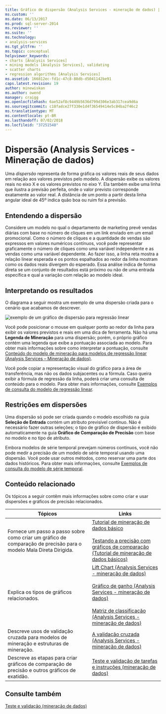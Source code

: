 ```yaml
---
title: Gráfico de dispersão (Analysis Services - mineração de dados) | Microsoft Docs
ms.custom: ''
ms.date: 06/13/2017
ms.prod: sql-server-2014
ms.reviewer: ''
ms.suite: ''
ms.technology:
- analysis-services
ms.tgt_pltfrm: ''
ms.topic: conceptual
helpviewer_keywords:
- charts [Analysis Services]
- mining models [Analysis Services], validating
- scatter charts
- regression algorithms [Analysis Services]
ms.assetid: 166812ec-fd1c-47c8-88db-d5041142be91
caps.latest.revision: 19
author: minewiskan
ms.author: owend
manager: craigg
ms.openlocfilehash: 6ae52af8c9449b5636d799d306e3ab317cea9d6a
ms.sourcegitcommit: c18fadce27f330e1d4f36549414e5c84ba2f46c2
ms.translationtype: MT
ms.contentlocale: pt-BR
ms.lasthandoff: 07/02/2018
ms.locfileid: "37251548"
---
```

# <a name="scatter-plot-analysis-services---data-mining"></a>Dispersão (Analysis Services - Mineração de dados)
  Uma *dispersão* representa de forma gráfica os valores reais de seus dados em relação aos valores previstos pelo modelo. A dispersão exibe os valores reais no eixo X e os valores previstos no eixo Y. Ela também exibe uma linha que ilustra a previsão perfeita, onde o valor previsto corresponde exatamente ao valor real. A distância de um ponto a partir desta linha angular ideal de 45º indica quão boa ou ruim foi a previsão.  
  
## <a name="understanding-the-scatter-plot"></a>Entendendo a dispersão  
 Considere um modelo no qual o departamento de marketing prevê vendas diárias com base no número de cliques em um link enviado em um email promocional. Como o número de cliques e a quantidade de vendas são expressos em valores numéricos contínuos, você pode representar graficamente o número de cliques como uma variável independente e as vendas como uma variável dependente. Ao fazer isso, a linha reta mostra a relação linear esperada e os pontos espalhados ao redor da linha mostram como os dados reais divergem do esperado. Essa análise indica de forma direta se um conjunto de resultados está próximo ou não de uma entrada específica e qual a variação com relação ao modelo ideal.  
  
## <a name="interpreting-the-results"></a>Interpretando os resultados  
 O diagrama a seguir mostra um exemplo de uma dispersão criada para o cenário que acabamos de descrever.  
  
 ![exemplo de um gráfico de dispersão para regressão linear](../media/scatterplot-callctr.gif "exemplo de um gráfico de dispersão para regressão linear")  
  
 Você pode posicionar o mouse em qualquer ponto ao redor da linha para exibir os valores previstos e reais em uma dica de ferramenta. Não há uma **Legenda de Mineração** para uma dispersão; porém, o próprio gráfico contém uma legenda que exibe a pontuação associada ao modelo. Para obter mais informações sobre como interpretar a pontuação, consulte [Conteúdo do modelo de mineração para modelos de regressão linear &#40;Analysis Services – Mineração de dados&#41;](mining-model-content-for-linear-regression-models-analysis-services-data-mining.md).  
  
 Você pode copiar a representação visual do gráfico para a área de transferência, mas não os dados subjacentes ou a fórmula. Caso queira exibir a fórmula de regressão da linha, poderá criar uma consulta de conteúdo para o modelo. Para obter mais informações, consulte [Exemplos de consulta do modelo de regressão linear](linear-regression-model-query-examples.md).  
  
## <a name="restrictions-on-scatter-plots"></a>Restrições em dispersões  
 Uma dispersão só pode ser criada quando o modelo escolhido na guia **Seleção de Entrada** contém um atributo previsível contínuo. Não é necessário fazer outras seleções; o tipo de gráfico de dispersão é exibido automaticamente na guia **Gráfico de Comparação de Precisão** com base no modelo e no tipo de atributo.  
  
 Embora modelos de série temporal prevejam números contínuos, você não pode medir a precisão de um modelo de série temporal usando uma dispersão. Você pode usar outros métodos, como reservar uma parte dos dados históricos. Para obter mais informações, consulte [Exemplos de consulta do modelo de série temporal](time-series-model-query-examples.md).  
  
## <a name="related-content"></a>Conteúdo relacionado  
 Os tópicos a seguir contêm mais informações sobre como criar e usar dispersões e gráficos de precisão relacionados.  
  
|Tópicos|Links|  
|------------|-----------|  
|Fornece um passo a passo sobre como criar um gráfico de comparação de precisão para o modelo Mala Direta Dirigida.|[Tutorial de mineração de dados básico](../../tutorials/basic-data-mining-tutorial.md)<br /><br /> [Testando a precisão com gráficos de comparação &#40;Tutorial de mineração de dados básicos&#41;](../../tutorials/testing-accuracy-with-lift-charts-basic-data-mining-tutorial.md)|  
|Explica os tipos de gráficos relacionados.|[Lift Chart &#40;Analysis Services - mineração de dados&#41;](lift-chart-analysis-services-data-mining.md)<br /><br /> [Gráfico de ganho &#40;Analysis Services - mineração de dados&#41;](profit-chart-analysis-services-data-mining.md)<br /><br /> [Matriz de classificação &#40;Analysis Services - mineração de dados&#41;](classification-matrix-analysis-services-data-mining.md)|  
|Descreve usos de validação cruzada para modelos de mineração e estruturas de mineração.|[A validação cruzada &#40;Analysis Services - mineração de dados&#41;](cross-validation-analysis-services-data-mining.md)|  
|Descreve as etapas para criar gráficos de comparação de precisão e outros gráficos de exatidão.|[Teste e validação de tarefas e instruções &#40;mineração de dados&#41;](testing-and-validation-tasks-and-how-tos-data-mining.md)|  
  
## <a name="see-also"></a>Consulte também  
 [Teste e validação &#40;mineração de dados&#41;](testing-and-validation-data-mining.md)  
  
  
